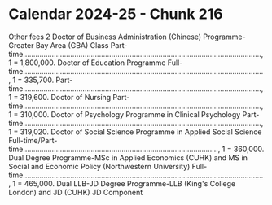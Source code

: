# Calendar 2024-25 - Chunk 216

<!-- Chunk tokens: 961, Enriched tokens: 964 -->

Other fees 2
Doctor of Business Administration (Chinese) Programme- Greater Bay Area (GBA) Class Part-time...................................................................................................................., 1 = 1,800,000. Doctor of Education Programme Full-time....................................................................................................................., 1 = 335,700. Part-time...................................................................................................................., 1 = 319,600. Doctor of Nursing Part-time...................................................................................................................., 1 = 310,000. Doctor of Psychology Programme in Clinical Psychology Part-time...................................................................................................................., 1 = 319,020. Doctor of Social Science Programme in Applied Social Science Full-time/Part-time..............................................................................................., 1 = 360,000. Dual Degree Programme-MSc in Applied Economics (CUHK) and MS in Social and Economic Policy (Northwestern University) Full-time....................................................................................................................., 1 = 465,000. Dual LLB-JD Degree Programme-LLB (King's College London) and JD (CUHK) JD Component